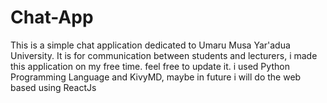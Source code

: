 # Chat-App

This is a simple chat application dedicated to Umaru Musa Yar'adua University.
It is for communication between students and lecturers, i made this application on my free time.
feel free to update it.
i used Python Programming Language and KivyMD, maybe in future i will do the web based using ReactJs
